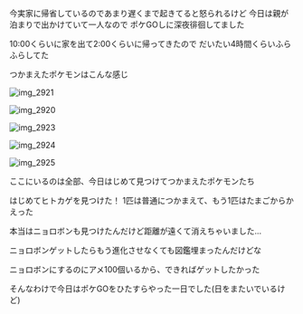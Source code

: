 今実家に帰省しているのであまり遅くまで起きてると怒られるけど
今日は親が泊まりで出かけていて一人なので
ポケGOしに深夜徘徊してました

10:00くらいに家を出て2:00くらいに帰ってきたので
だいたい4時間くらいふらふらしてた

つかまえたポケモンはこんな感じ

![img_2921](https://noraworld.github.io/box-bulbasaur/2016/08/img_2921.png)

![img_2920](https://noraworld.github.io/box-bulbasaur/2016/08/img_2920.png)

![img_2923](https://noraworld.github.io/box-bulbasaur/2016/08/img_2923.png)

![img_2924](https://noraworld.github.io/box-bulbasaur/2016/08/img_2924.png)

![img_2925](https://noraworld.github.io/box-bulbasaur/2016/08/img_2925.png)

ここにいるのは全部、今日はじめて見つけてつかまえたポケモンたち

はじめてヒトカゲを見つけた！
1匹は普通につかまえて、もう1匹はたまごからかえった

本当はニョロボンも見つけたんだけど距離が遠くて消えちゃいました…

ニョロボンゲットしたらもう進化させなくても図鑑埋まったんだけどな

ニョロボンにするのにアメ100個いるから、できればゲットしたかった

そんなわけで今日はポケGOをひたすらやった一日でした(日をまたいでいるけど)
